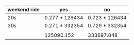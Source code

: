 |weekend ride    |     yes                | no              |                   
|-----------------------------------------|-----------------|------------|
| 20s            | 0.277 * 126434         | 0.723 * 126434  |   126434   |
| 30s            | 0.271 * 332354         | 0.729 * 332354  |   332354   |
|                |                        |                 |            |
          |  125090.152            |   333697.848    |   458788   |